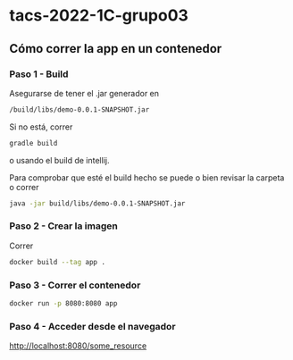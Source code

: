 # tacs-2022-1C-grupo03

## Cómo correr la app en un contenedor

### Paso 1 - Build
Asegurarse de tener el .jar generador en 
```bash
/build/libs/demo-0.0.1-SNAPSHOT.jar
```
Si no está, correr
```bash
gradle build
```
o usando el build de intellij.

Para comprobar que esté el build hecho se puede o bien revisar la carpeta o correr
```bash
java -jar build/libs/demo-0.0.1-SNAPSHOT.jar
```

### Paso 2 - Crear la imagen
Correr
```bash
docker build --tag app .
```

### Paso 3 - Correr el contenedor
```bash
docker run -p 8080:8080 app
```

### Paso 4 - Acceder desde el navegador

[http://localhost:8080/some_resource](http://localhost:8080/some_resource)
